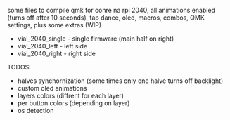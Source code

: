 some files to compile qmk for conre na rpi 2040, all animations enabled (turns off after 10 seconds), tap dance, oled, macros, combos, QMK settings, plus some extras (WIP)

- vial_2040_single - single firmware (main half on right)
- vial_2040_left - left side 
- vial_2040_right - right side

TODOS:
- halves synchornization (some times only one halve turns off backlight)
- custom oled animations
- layers colors (diffrent for each layer)
- per button colors (depending on layer)
- os detection
